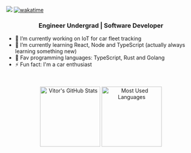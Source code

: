 ![](https://komarev.com/ghpvc/?username=vitordwb&style=flat-square)
[![wakatime](https://wakatime.com/badge/user/fd250e06-1867-4aa4-82c5-3be013135ad3.svg)](https://wakatime.com/@vitord)

<!-- <h1 align="center">Hi 👋, I'm Vitor</h1> -->
<h3 align="center">Engineer Undergrad | Software Developer</h3>

- 🔭 I’m currently working on IoT for car fleet tracking
- 🌱 I’m currently learning React, Node and TypeScript (actually always learning something new)
- 🎯 Fav programming languages: TypeScript, Rust and Golang
- ⚡ Fun fact: I'm a car enthusiast

<!--
- 📫 How to reach me:
- 👯 I’m looking to collaborate on open source projects
- 🤔 I’m looking for help with Web Development in general
- 💬 Ask me about anything (probably I won't know the answer)
-->

<!-- ![Metrics](https://metrics.lecoq.io/vitordwb) -->
<br>
<!-- <hr>
 -->
<p align="center">
     <img alt="Vitor's GitHub Stats" height="160em"  src="https://github-readme-stats.vercel.app/api?username=vitordwb&count_private=true&show_icons=true&bg_color=00000000&text_color=0366D6&icon_color=339af0&title_color=0366DE&hide_border=true&include_all_commits=true">
    <img alt="Most Used Languages" height="160em" src="https://github-readme-stats.vercel.app/api/top-langs/?username=vitordwb&hide=html&layout=compact&theme=prussian&bg_color=00000000&text_color=4078c0&icon_color=339af0&title_color=0366DE&hide_border=true&include_all_commits=true">
</p>

